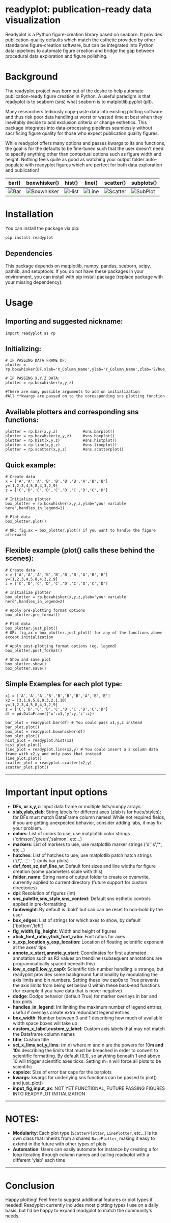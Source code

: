 # readyplot: publication-ready data visualization
Readyplot is a Python figure-creation library based on seaborn. It provides publication-quality defaults which match
the esthetic provided by other standalone figure-creation software, but can be integrated into Python data-pipelines
to automate figure creation and bridge the gap between procedural data exploration and figure polishing.

# Background
The readyplot project was born out of the desire to help automate publication-ready figure creation in Python.
A useful paradigm is that readyplot is to seaborn (sns) what seaborn is to matplotlib.pyplot (plt).

Many researchers tediously copy-paste data into existing plotting software and thus risk poor data handling at worst
or wasted time at best when they inevitably decide to add exclusion criteria or change esthetics. 
This package integrates into data-processing pipelines seamlessly without sacrificing figure quality for those who 
expect publication quality figures. 

While readyplot offers many options and passes kwargs to its sns functions, the goal
is for the defaults to be fine-tuned such that the user doesn't need to specify anything other than contextual
options such as figure width and height. Nothing feels quite as good as watching your output folder auto-populate
with readyplot figures which are perfect for both data exploration and publication!

|              bar()               |             boxwhisker()             |          hist()          |line()|scatter()| subplots()                               |
|:--------------------------------:|:------------------------------------:|:------------------------:|:----:|:--:|------------------------------------------|
| ![Bar](readyplot/images/Bar.png) | ![Boxwhisker](readyplot/images/Boxwhisker.png) | ![Hist](readyplot/images/Hist.png) |  ![Line](readyplot/images/Line.png) |![Scatter](readyplot/images/Scatter.png)| ![SubPlot](readyplot/images/20240715_4154_01.avi_SUB.png) |

# Installation

You can install the package via pip:

```bash
pip install readyplot
````
## Dependencies
This package depends on matplotlib, numpy, pandas, seaborn, scipy, pathlib, and setuptools.
If you do not have these packages in your environment, you can install with pip install package 
(replace package with your missing dependency).
# Usage
## Importing and suggested nickname:
```{python}
import readyplot as rp
```

## Initializing:
```{python}
# IF PASSING DATA FRAME DF:
plotter = rp.boxwhisker(DF,xlab='X_Column_Name',ylab='Y_Column_Name',zlab='Z/hue_Column_Name') 

# IF PASSING X,Y,Z DATA:
plotter = rp.boxwhisker(x,y,z) 

#There are many possible arguments to add on initialization
#All **kwargs are passed on to the coressponding sns plotting function
```
## Available plotters and corresponding sns functions:
```{python}
plotter = rp.bar(x,y,z)           #sns.barplot()
plotter = rp.boxwhsker(x,y,z)     #sns.boxplot()
plotter = rp.hist(x,y,z)          #sns.histplot()
plotter = rp.line(x,y,z)          #sns.lineplot()
plotter = rp.scatter(x,y,z)       #sns.scatterplot()
```
## Quick example:
```{python}
# Create data
x = ['A','A','A','B','B','B','B','A','B','B']
y=[1,2,3,4,5,8,4,3,2,9]
z = ['C','D','C','D','C','D','C','D','C','D']

# Initialize plotter
box_plotter = rp.boxwhisker(x,y,z,ylab='your variable here',handles_in_legend=2)

# Plot data
box_plotter.plot()

# OR: fig,ax = box_plotter.plot() if you want to handle the figure afterward
```
## Flexible example (plot() calls these behind the scenes):
```{python}
# Create data
x = ['A','A','A','B','B','B','B','A','B','B']
y=[1,2,3,4,5,8,4,3,2,9]
z = ['C','D','C','D','C','D','C','D','C','D']

# Initialize plotter
box_plotter = rp.boxwhisker(x,y,z,ylab='your variable here',handles_in_legend=2)

# Apply pre-plotting format options
box_plotter.pre_format()

# Plot data
box_plotter.just_plot()
# OR: fig,ax = box_plotter.just_plot() for any of the functions above except initialization

# Apply post-plotting format options (eg. legend)
box_plotter.post_format()

# Show and save plot
box_plotter.show()
box_plotter.save()
```
## Simple Examples for each plot type:
```{python}
x1 = ['A','A','A','B','B','B','B','A','B','B']
x2 = [3,1,9,5,8,8,3,2,1,10]
y=[1,2,3,4,5,8,4,3,2,9]
z = ['C','D','C','D','C','D','C','D','C','D']
df = pd.DataFrame({'x':x1,'y':y,'z':z})

bar_plot = readyplot.bar(df) # You could pass x1,y,z instead
bar_plot.plot()
box_plot = readyplot.boxwhisker(df)
box_plot.plot()
hist_plot = readyplot.hist(x2)
hist_plot.plot()
line_plot = readyplot.line(x2,y) # You could insert a 2 column data frame with x2,y and only pass that instead
line_plot.plot()
scatter_plot = readyplot.scatter(x2,y)
scatter_plot.plot()
```
---
# Important input options
- **DFs, or x,y,z**: Input data frame or multiple lists/numpy arrays.
- **xlab,ylab,zlab**: String labels for different axes (zlab is for hues/styles); for DFs must match DataFrame column 
names! While not required fields, if you are getting unexpected behavior, consider adding labs, it may fix your problem.
- **colors**: List of colors to use, use matplotlib color strings ('crimson','green','salmon', etc...)
- **markers**: List of markers to use, use matplotlib marker strings ('o','s','*', etc...)
- **hatches**: List of hatches to use, use matplotlib patch hatch strings ('//','...','--') (only bar plots)
- **def_font_sz,def_line_w**: Default font sizes and line widths for figure creation (some parameters scale with this)
- **folder_name**: String name of output folder to create or overwrite, currently applied to current directory (future
support for custom directories)
- **dpi**: Resolution of figures (int)
- **sns_palette,sns_style,sns_context**: Default sns esthetic controls applied in pre-formatiting
- **fontweight**: By default is 'bold' but can can be reset to non-bold by the user
- **box_edges**: List of strings for which axes to show, by default ['bottom','left']
- **fig_width,fig_height**: Width and height of figures
- **xtick_font_ratio,ytick_font_ratio**: Font ratios for axes
- **x_exp_location,y_exp_location**: Location of floating scientific exponent at the axes' tips
- **annote_x_start,annote_y_start**: Coordinates for first automated annotation such as R2 values on trendline
(subsequent annotations are programmatically spaced beneath this)
- **low_x_cap0,low_y_cap0**: Scientific tick number handling is strange, but readyplot provides some background
functionality by modulating the axis limits and bin numbers. Setting these low cap0s to True prevents the axis limits
from being set below 0 within these back-end functions (for example if you have data that is never negative)
- **dodge**: Dodge behavior (default True) for marker overlays in bar and box plots
- **handles_in_legend**: Int limiting the maximum number of legend entries, useful if overlays create extra redundant
legend entries
- **box_width**: Number between 0 and 1 describing how much of available width space boxes will take up
- **custom_x_label,custom_y_label**: Custom axis labels that may not match the Dataframe column names
- **title**: Custom title
- **sci_x_lims,sci_y_lims**: (m,n) where m and n are the powers for 10**m and 10**n describing the limits that must be
breached in order to convert to scientific formatting. By default (0,1), so anything beneath 1 and above 10 will trigger
scientific axes ticks. Setting m=n will force all plots to be scientific
- **capsize**: Size of error bar caps for the barplots
- **kwargs**: kwargs for underlying sns functions can be passed to plot() and just_plot()
- **input_fig,input_ax**: NOT YET FUNCTIONAL, FUTURE PASSING FIGURES INTO READYPLOT INITIALIZATION
---
# NOTES:
- **Modularity**: Each plot type (`ScatterPlotter`, `LinePlotter`, etc...) is its own class that inherits from a shared 
`BasePlotter`, making it easy to extend in the future with other types of plots
- **Automation**: Users can easily automate for instance by creating a for loop iterating through column names
and calling readyplot with a different 'ylab' each time
---
# Conclusion
Happy plotting! Feel free to suggest additional features or plot types if needed! Readyplot currently includes most
plotting types I use on a daily basis, but I'd be happy to expand readyplot to match the community's needs.
                                